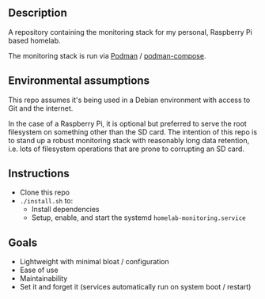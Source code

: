 ## Description

A repository containing the monitoring stack for my personal, Raspberry Pi based homelab.

The monitoring stack is run via [Podman](https://podman.io/) / [podman-compose](https://github.com/containers/podman-compose).

## Environmental assumptions

This repo assumes it's being used in a Debian environment with access to Git and the internet.

In the case of a Raspberry Pi, it is optional but preferred to serve the root filesystem on something other than the SD card. The intention of this repo is to stand up a robust monitoring stack with reasonably long data retention, i.e. lots of filesystem operations that are prone to corrupting an SD card.

## Instructions

- Clone this repo
- `./install.sh` to:
  - Install dependencies
  - Setup, enable, and start the systemd `homelab-monitoring.service`

## Goals

- Lightweight with minimal bloat / configuration
- Ease of use
- Maintainability
- Set it and forget it (services automatically run on system boot / restart)
